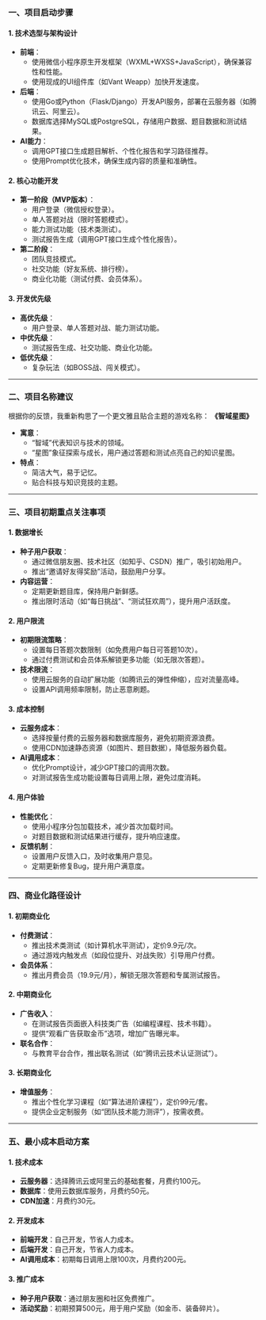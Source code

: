 ### **一、项目启动步骤**

#### **1. 技术选型与架构设计**

- **前端**：
  - 使用微信小程序原生开发框架（WXML+WXSS+JavaScript），确保兼容性和性能。
  - 使用现成的UI组件库（如Vant Weapp）加快开发速度。
- **后端**：
  - 使用Go或Python（Flask/Django）开发API服务，部署在云服务器（如腾讯云、阿里云）。
  - 数据库选择MySQL或PostgreSQL，存储用户数据、题目数据和测试结果。
- **AI能力**：
  - 调用GPT接口生成题目解析、个性化报告和学习路径推荐。
  - 使用Prompt优化技术，确保生成内容的质量和准确性。

#### **2. 核心功能开发**

- **第一阶段（MVP版本）**：
  - 用户登录（微信授权登录）。
  - 单人答题对战（限时答题模式）。
  - 能力测试功能（技术类测试）。
  - 测试报告生成（调用GPT接口生成个性化报告）。
- **第二阶段**：
  - 团队竞技模式。
  - 社交功能（好友系统、排行榜）。
  - 商业化功能（测试付费、会员体系）。

#### **3. 开发优先级**

- **高优先级**：
  - 用户登录、单人答题对战、能力测试功能。
- **中优先级**：
  - 测试报告生成、社交功能、商业化功能。
- **低优先级**：
  - 复杂玩法（如BOSS战、闯关模式）。

------

### **二、项目名称建议**

根据你的反馈，我重新构思了一个更文雅且贴合主题的游戏名称：
**《智域星图》**

- **寓意**：
  - “智域”代表知识与技术的领域。
  - “星图”象征探索与成长，用户通过答题和测试点亮自己的知识星图。
- **特点**：
  - 简洁大气，易于记忆。
  - 贴合科技与知识竞技的主题。

------

### **三、项目初期重点关注事项**

#### **1. 数据增长**

- **种子用户获取**：
  - 通过微信朋友圈、技术社区（如知乎、CSDN）推广，吸引初始用户。
  - 推出“邀请好友得奖励”活动，鼓励用户分享。
- **内容运营**：
  - 定期更新题目库，保持用户新鲜感。
  - 推出限时活动（如“每日挑战”、“测试狂欢周”），提升用户活跃度。

#### **2. 用户限流**

- **初期限流策略**：
  - 设置每日答题次数限制（如免费用户每日可答题10次）。
  - 通过付费测试和会员体系解锁更多功能（如无限次答题）。
- **技术限流**：
  - 使用云服务的自动扩展功能（如腾讯云的弹性伸缩），应对流量高峰。
  - 设置API调用频率限制，防止恶意刷题。

#### **3. 成本控制**

- **云服务成本**：
  - 选择按量付费的云服务器和数据库服务，避免初期资源浪费。
  - 使用CDN加速静态资源（如图片、题目数据），降低服务器负载。
- **AI调用成本**：
  - 优化Prompt设计，减少GPT接口的调用次数。
  - 对测试报告生成功能设置每日调用上限，避免过度消耗。

#### **4. 用户体验**

- **性能优化**：
  - 使用小程序分包加载技术，减少首次加载时间。
  - 对题目数据和测试结果进行缓存，提升响应速度。
- **反馈机制**：
  - 设置用户反馈入口，及时收集用户意见。
  - 定期更新修复Bug，提升用户满意度。

------

### **四、商业化路径设计**

#### **1. 初期商业化**

- **付费测试**：
  - 推出技术类测试（如计算机水平测试），定价9.9元/次。
  - 通过游戏内触发点（如段位提升、对战失败）引导用户付费。
- **会员体系**：
  - 推出月费会员（19.9元/月），解锁无限次答题和专属测试报告。

#### **2. 中期商业化**

- **广告收入**：
  - 在测试报告页面嵌入科技类广告（如编程课程、技术书籍）。
  - 提供“观看广告获取金币”选项，增加广告曝光率。
- **联名合作**：
  - 与教育平台合作，推出联名测试（如“腾讯云技术认证测试”）。

#### **3. 长期商业化**

- **增值服务**：
  - 推出个性化学习课程（如“算法进阶课程”），定价99元/套。
  - 提供企业定制服务（如“团队技术能力测评”），按需收费。

------

### **五、最小成本启动方案**

#### **1. 技术成本**

- **云服务器**：选择腾讯云或阿里云的基础套餐，月费约100元。
- **数据库**：使用云数据库服务，月费约50元。
- **CDN加速**：月费约30元。

#### **2. 开发成本**

- **前端开发**：自己开发，节省人力成本。
- **后端开发**：自己开发，节省人力成本。
- **AI调用成本**：初期每日调用上限100次，月费约200元。

#### **3. 推广成本**

- **种子用户获取**：通过朋友圈和社区免费推广。
- **活动奖励**：初期预算500元，用于用户奖励（如金币、装备碎片）。